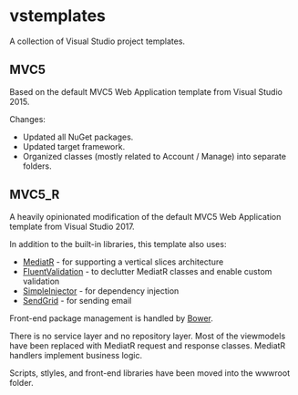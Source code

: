 # vstemplates
A collection of Visual Studio project templates.

## MVC5
Based on the default MVC5 Web Application template from Visual Studio 2015.

Changes:
* Updated all NuGet packages.
* Updated target framework.
* Organized classes (mostly related to Account / Manage) into separate folders.

## MVC5_R
A heavily opinionated modification of the default MVC5 Web Application template from Visual Studio 2017.

In addition to the built-in libraries, this template also uses:
* [MediatR] - for supporting a vertical slices architecture
* [FluentValidation] - to declutter MediatR classes and enable custom validation
* [SimpleInjector] - for dependency injection
* [SendGrid] - for sending email

Front-end package management is handled by [Bower].

There is no service layer and no repository layer. Most of the viewmodels have been replaced with MediatR request and response classes. MediatR handlers implement business logic.

Scripts, stlyles, and front-end libraries have been moved into the wwwroot folder.

[MediatR]: https://github.com/jbogard/MediatR
[FluentValidation]: https://github.com/JeremySkinner/FluentValidation
[SimpleInjector]: https://github.com/simpleinjector/SimpleInjector
[SendGrid]: https://docs.microsoft.com/en-us/azure/app-service-web/sendgrid-dotnet-how-to-send-email
[Bower]: https://github.com/bower/bower
